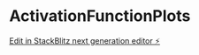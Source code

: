 # ActivationFunctionPlots

[Edit in StackBlitz next generation editor ⚡️](https://stackblitz.com/~/github.com/choudharyom/ActivationFunctionPlots)